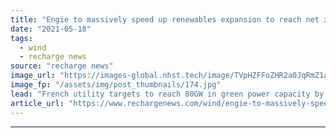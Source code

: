 ```yaml
---
title: "Engie to massively speed up renewables expansion to reach net zero in 2045"
date: "2021-05-18"
tags: 
  - wind
  - recharge news
source: "recharge news"
image_url: "https://images-global.nhst.tech/image/TVpHZFFoZHR2a0JqRmZ1aW5mbEx1U2RQekFzREtQZVEwOGhIaWR1Vk5Gcz0=/nhst/binary/3e682d86e0bcf8af742c8341e52fa1b1"
image_fp: "/assets/img/post_thumbnails/174.jpg"
lead: "French utility targets to reach 80GW in green power capacity by 2030, trying to tap into massive additions expected in its markets"
article_url: "https://www.rechargenews.com/wind/engie-to-massively-speed-up-renewables-expansion-to-reach-net-zero-in-2045/2-1-1012161"
---
```


---

